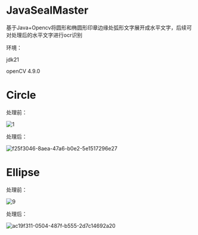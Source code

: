 # JavaSealMaster
基于Java+Opencv将圆形和椭圆形印章边缘处弧形文字展开成水平文字，后续可对处理后的水平文字进行ocr识别

环境：

jdk21

openCV 4.9.0

# Circle
处理前：

![1](https://github.com/LemonNanami/JavaSealMaster/assets/65717722/717babbe-79e2-49e1-a7cc-227b8f7eaa49)

处理后：

![f25f3046-8aea-47a6-b0e2-5e1517296e27](https://github.com/LemonNanami/JavaSealMaster/assets/65717722/ebcc0f49-66cf-4f39-b4a1-dc46fee5d0bd)

# Ellipse
处理前：

![9](https://github.com/LemonNanami/JavaSealMaster/assets/65717722/5a981c2d-6266-4cea-a2fc-8baa340a49e5)

处理后：

![ac19f311-0504-487f-b555-2d7c14692a20](https://github.com/LemonNanami/JavaSealMaster/assets/65717722/a26ac281-ba47-483e-8360-47b5556f2691)
